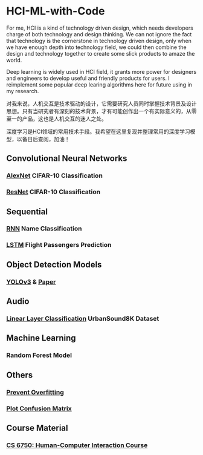 # HCI-ML-with-Code
For me, HCI is a kind of technology driven design, which needs developers charge of both technology and design thinking. We can not ignore the fact that technology is the cornerstone in technology driven design, only when we have enough depth into technology field, we could then combine the design and technology together to create some slick products to amaze the world.

Deep learning is widely used in HCI field, it grants more power for designers and engineers to develop useful and friendly products for users. 
I reimplement some popular deep learing algorithms here for future using in my research.

对我来说，人机交互是技术驱动的设计，它需要研究人员同时掌握技术背景及设计思想。只有当研究者有深刻的技术背景，才有可能创作出一个有实际意义的，从零至一的产品，这也是人机交互的迷人之处。

深度学习是HCI领域的常用技术手段。我希望在这里复现并整理常用的深度学习模型，以备日后查阅，加油！

## Convolutional Neural Networks
### [AlexNet](https://github.com/Xinrui-Fang/HCI-ML-with-Code/tree/master/Convolutional%20Neural%20Networks/AlexNet) CIFAR-10 Classification
### [ResNet](https://github.com/Xinrui-Fang/HCI-ML-with-Code/tree/master/Convolutional%20Neural%20Networks/ResNet) CIFAR-10 Classification

## Sequential
### [RNN](https://github.com/Xinrui-Fang/HCI-ML-with-Code/tree/master/Sequential/RNN) Name Classification
### [LSTM](https://github.com/Xinrui-Fang/HCI-ML-with-Code/tree/master/Sequential/LSTM) Flight Passengers Prediction

## Object Detection Models
### [YOLOv3](https://github.com/Xinrui-Fang/HCI-ML-with-Code/blob/master/Object%20Detection%20Models/YOLOv3) & [Paper](https://arxiv.org/pdf/1804.02767v1.pdf)

## Audio
### [Linear Layer Classification](https://mp.weixin.qq.com/s/8wqct9gxsmhVDprxhv6WBg) UrbanSound8K Dataset

## Machine Learning
### Random Forest Model

## Others
### [Prevent Overfitting](https://zhuanlan.zhihu.com/p/69339955) 
### [Plot Confusion Matrix](https://github.com/Xinrui-Fang/HCI-ML-with-Code/tree/master/Others/Confusion%20Matrix) 

## Course Material
### [CS 6750: Human-Computer Interaction Course](https://omscs.gatech.edu/cs-6750-human-computer-interaction-course-videos) 

